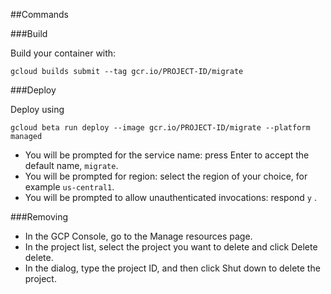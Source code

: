 ##Commands


###Build

Build your container with:
```
gcloud builds submit --tag gcr.io/PROJECT-ID/migrate
```

###Deploy

Deploy using
``` 
gcloud beta run deploy --image gcr.io/PROJECT-ID/migrate --platform managed
```
- You will be prompted for the service name: press Enter to accept the default name, `migrate`.
- You will be prompted for region: select the region of your choice, for example `us-central1`.
- You will be prompted to allow unauthenticated invocations: respond `y` .

###Removing

- In the GCP Console, go to the Manage resources page.
- In the project list, select the project you want to delete and click Delete delete.
- In the dialog, type the project ID, and then click Shut down to delete the project.

